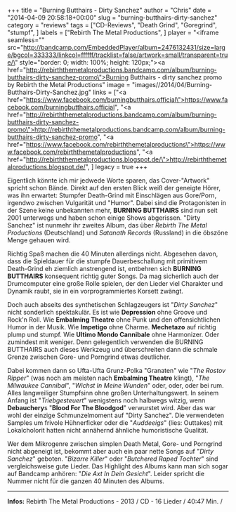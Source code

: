 +++
title = "Burning Butthairs - Dirty Sanchez"
author = "Chris"
date = "2014-04-09 20:58:18+00:00"
slug = "burning-butthairs-dirty-sanchez"
category = "reviews"
tags = ["CD-Reviews", "Death Grind", "Goregrind", "stumpf", ]
labels = ["Rebirth The Metal Productions", ]
player = "<iframe seamless=\"\" src=\"http://bandcamp.com/EmbeddedPlayer/album=2476132431/size=large/bgcol=333333/linkcol=ffffff/tracklist=false/artwork=small/transparent=true/\" style=\"border: 0; width: 100%; height: 120px;\"><a href=\"http://rebirththemetalproductions.bandcamp.com/album/burning-butthairs-dirty-sanchez-promo\">Burning Butthairs - dirty sanchez promo by Rebirth the Metal Productions</a></iframe>"
image = "images//2014/04/Burning-Butthairs-Dirty-Sanchez.jpg"
links = ["<a href=\"https://www.facebook.com/burningbutthairs.official\">https://www.facebook.com/burningbutthairs.official</a>", "<a href=\"http://rebirththemetalproductions.bandcamp.com/album/burning-butthairs-dirty-sanchez-promo\">http://rebirththemetalproductions.bandcamp.com/album/burning-butthairs-dirty-sanchez-promo</a>", "<a href=\"https://www.facebook.com/rebirththemetalproductions\">https://www.facebook.com/rebirththemetalproductions</a>", "<a href=\"http://rebirththemetalproductions.blogspot.de/\">http://rebirththemetalproductions.blogspot.de/</a>", ]
legacy = true
+++

Eigentlich könnte ich mir jedwede Worte sparen, das Cover-"Artwork" spricht schon Bände. Direkt auf den ersten Blick weiß der geneigte Hörer, was ihn erwartet: Stumpfer Death-Grind mit Einschlägen aus Gore/Porn, irgendwo zwischen Vulgarität und "Humor". Dabei sind die Protagonisten in der Szene keine unbekannten mehr, **BURNING BUTTHAIRS** sind nun seit 2001 unterwegs und haben schon einige Shows abgerissen. "Dirty Sanchez" ist nunmehr ihr zweites Album, das über _Rebirth The Metal Productions_ (Deutschland) und _Satanath Records_ (Russland) in die öbszöne Menge gehauen wird.

Richtig Spaß machen die 40 Minuten allerdings nicht. Abgesehen davon, dass die Spieldauer für die stumpfe Dauerbeschallung mit primitivem Death-Grind eh ziemlich anstrengend ist, entbehren sich **BURNING BUTTHAIRS** konsequent richtig guter Songs. Da mag sicherlich auch der Drumcomputer eine große Rolle spielen, der den Lieder viel Charakter und Dynamik raubt, sie in ein vorprogrammiertes Korsett zwängt.

Doch auch abseits des synthetischen Schlagzeugers ist "_Dirty Sanchez_" nicht sonderlich spektakulär. Es ist wie **Depression** ohne Groove und Rock'n Roll. Wie **Embalming Theatre** ohne Punk und den offensichtlichen Humor in der Musik. Wie **Impetigo** ohne Charme. **Mechetazo** auf richtig plump und stumpf. Wie **Ultimo Mondo Cannibale** ohne Harmonizer. Oder zumindest mit weniger. Denn gelegentlich verwenden die BURNING BUTTHAIRS auch dieses Werkzeug und überschreiten dann die schmale Grenze zwischen Gore- und Porngrind etwas deutlicher.

Dabei kommen dann so Ufta-Ufta Grunz-Polka "Granaten" wie "_The Rostov Ripper_" (was noch am meisten nach **Embalming Theatre** klingt), "_The Milwaukee Cannibal_", "_Wichst In Meine Wunden_" oder, oder, oder bei rum. Alles langweiliger Stumpfsinn ohne großen Unterhaltungswert. In seinem Anfang ist "_Triebgesteuert_" wenigstens noch halbwegs witzig, wenn **Debauchery**s "**Blood For The Bloodgod**" verwurstet wird. Aber das war wohl der einzige Schmunzelmoment auf "Dirty Sanchez". Die verwendeten Samples um frivole Hühnerficker oder die "_Auddeeigs_" (lies: Outtakes) mit Lokalcholorit hatten nicht annähernd ähnliche humoristische Qualität.

Wer dem Mikrogenre zwischen simplen Death Metal, Gore- und Porngrind nicht abgeneigt ist, bekommt aber auch ein paar nette Songs auf "_Dirty Sanchez_" geboten. "_Bizarre Killer_" oder "_Butchered Raped Tochter_" sind vergleichsweise gute Lieder. Das Highlight des Albums kann man sich sogar auf Bandcamp anhören: "_Die Axt In Dein Gesicht_". Leider spricht die Nummer nicht für die ganzen 40 Minuten des Albums.





---
**Infos:**
Rebirth The Metal Productions - 2013 / 
CD - 16 Lieder / 40:47 Min. / 
